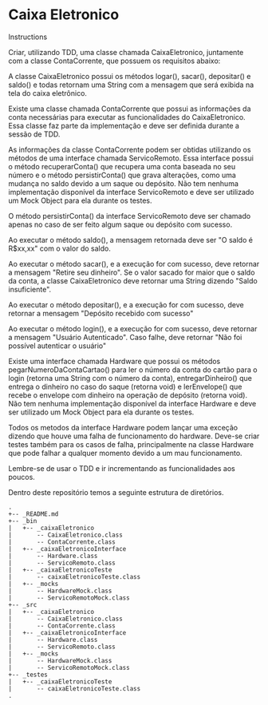 # Caixa Eletronico

Instructions

Criar, utilizando TDD, uma classe chamada CaixaEletronico, juntamente com a classe ContaCorrente, que possuem os requisitos abaixo:

A classe CaixaEletronico possui os métodos logar(), sacar(), depositar() e saldo() e todas retornam uma String com a mensagem que será exibida na tela do caixa eletrônico.

Existe uma classe chamada ContaCorrente que possui as informações da conta necessárias para executar as funcionalidades do 
CaixaEletronico. Essa classe faz parte da implementação e deve ser definida durante a sessão de TDD.

As informações da classe ContaCorrente podem ser obtidas utilizando os métodos de uma interface chamada ServicoRemoto. Essa interface possui o método recuperarConta() que recupera uma conta baseada no seu número e o método persistirConta() que grava alterações, como uma mudança no saldo devido a um saque ou depósito. Não tem nenhuma implementação disponível da interface ServicoRemoto e deve ser utilizado um Mock Object para ela durante os testes.

O método persistirConta() da interface ServicoRemoto deve ser chamado apenas no caso de ser feito algum saque ou depósito com sucesso.

Ao executar o método saldo(), a mensagem retornada deve ser "O saldo é R$xx,xx" com o valor do saldo.

Ao executar o método sacar(), e a execução for com sucesso, deve retornar a mensagem "Retire seu dinheiro". Se o valor sacado for maior que o saldo da conta, a classe CaixaEletronico deve retornar uma String dizendo "Saldo insuficiente".

Ao executar o método depositar(), e a execução for com sucesso, deve retornar a mensagem "Depósito recebido com sucesso"

Ao executar o método login(), e a execução for com sucesso, deve retornar a mensagem "Usuário Autenticado". Caso falhe, deve retornar "Não foi possível autenticar o usuário"

Existe uma interface chamada Hardware que possui os métodos pegarNumeroDaContaCartao() para ler o número da conta do cartão para o login (retorna uma String com o número da conta), entregarDinheiro() que entrega o dinheiro no caso do saque (retorna void) e lerEnvelope() que recebe o envelope com dinheiro na operação de depósito (retorna void). Não tem nenhuma implementação disponível da interface Hardware e deve ser utilizado um Mock Object para ela durante os testes.

Todos os metodos da interface Hardware podem lançar uma exceção dizendo que houve uma falha de funcionamento do hardware.
Deve-se criar testes também para os casos de falha, principalmente na classe Hardware que pode falhar a qualquer momento devido a um mau funcionamento.

Lembre-se de usar o TDD e ir incrementando as funcionalidades aos poucos.

Dentro deste repositório temos a seguinte estrutura de diretórios.

```
.
+-- _README.md
+-- _bin
|   +-- _caixaEletronico
|       -- CaixaEletronico.class
|       -- ContaCorrente.class
|   +-- _caixaEletronicoInterface
|       -- Hardware.class
|       -- ServicoRemoto.class
|   +-- _caixaEletronicoTeste
|       -- caixaEletronicoTeste.class
|   +-- _mocks
|       -- HardwareMock.class   
|       -- ServicoRemotoMock.class  
+-- _src
|   +-- _caixaEletronico
|       -- CaixaEletronico.class
|       -- ContaCorrente.class
|   +-- _caixaEletronicoInterface
|       -- Hardware.class
|       -- ServicoRemoto.class
|   +-- _mocks
|       -- HardwareMock.class   
|       -- ServicoRemotoMock.class 
+-- _testes
|   +-- _caixaEletronicoTeste
|       -- caixaEletronicoTeste.class
.
```
